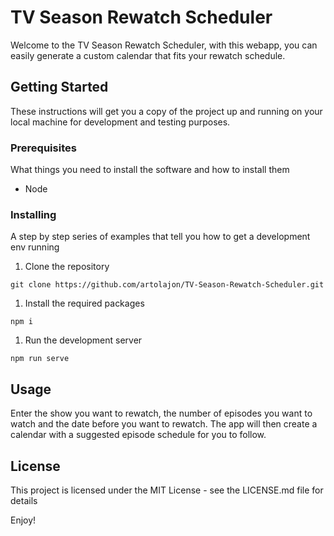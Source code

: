 # TV Season Rewatch Scheduler
Welcome to the TV Season Rewatch Scheduler, with this webapp, you can easily generate a custom calendar that fits your rewatch schedule.

## Getting Started
These instructions will get you a copy of the project up and running on your local machine for development and testing purposes.

### Prerequisites
What things you need to install the software and how to install them

- Node
### Installing
A step by step series of examples that tell you how to get a development env running

1. Clone the repository
```
git clone https://github.com/artolajon/TV-Season-Rewatch-Scheduler.git
```
1. Install the required packages
```
npm i
```
1. Run the development server
```
npm run serve
```
## Usage
Enter the show you want to rewatch, the number of episodes you want to watch and the date before you want to rewatch.
The app will then create a calendar with a suggested episode schedule for you to follow.

## License
This project is licensed under the MIT License - see the LICENSE.md file for details

Enjoy!